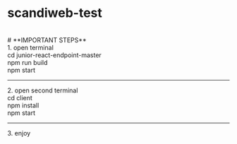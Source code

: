 # scandiweb-test
<br/>
# **IMPORTANT STEPS**
<br/>
1. open terminal
<br/>
  cd junior-react-endpoint-master
<br/>
  npm run build
<br/>
  npm start
<hr>
 2. open second terminal
<br/>
  cd client
 <br/>
  npm install
 <br/>
  npm start
  <hr>
3. enjoy

